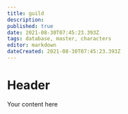 ```yaml
---
title: guild
description: 
published: true
date: 2021-08-30T07:45:23.393Z
tags: database, master, characters
editor: markdown
dateCreated: 2021-08-30T07:45:23.393Z
---
```


# Header
Your content here